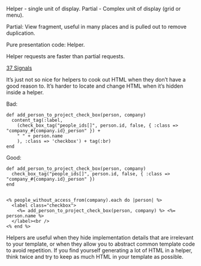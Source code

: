 

Helper - single unit of display. Partial - Complex unit of display (grid or menu).

Partial: View fragment, useful in many places and is pulled out to remove duplication.

Pure presentation code: Helper.

Helper requests are faster than partial requests.

[37 Signals](http://37signals.com/svn/posts/1108-what-belongs-in-a-helper-method)

It’s just not so nice for helpers to cook out HTML when they don’t have a good reason to. It’s harder to locate and change HTML when it’s hidden inside a helper.

Bad:

    def add_person_to_project_check_box(person, company)
      content_tag(:label,
        (check_box_tag("people_ids[]", person.id, false, { :class => "company_#{company.id}_person" }) +
        " " + person.name
        ), :class => 'checkbox') + tag(:br)
    end

Good:


    def add_person_to_project_check_box(person, company)
      check_box_tag("people_ids[]", person.id, false, { :class => "company_#{company.id}_person" })
    end


    <% people_without_access_from(company).each do |person| %>
      <label class="checkbox">
        <%= add_person_to_project_check_box(person, company) %> <%= person.name %>
      </label><br />
    <% end %>

Helpers are useful when they hide implementation details that are irrelevant to your template, or when they allow you to abstract common template code to avoid repetition. If you find yourself generating a lot of HTML in a helper, think twice and try to keep as much HTML in your template as possible.


